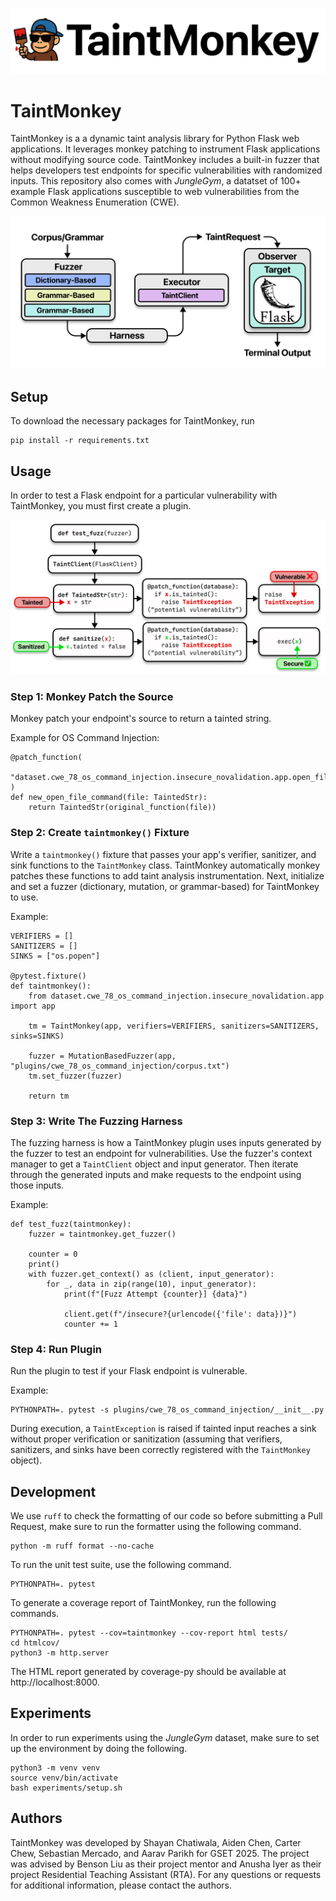![TaintMonkey banner](.github/taintmonkey_banner.png)

# TaintMonkey
TaintMonkey is a a dynamic taint analysis library for Python Flask web applications. It leverages monkey patching to instrument Flask applications without modifying source code. TaintMonkey includes a built-in fuzzer that helps developers test endpoints for specific vulnerabilities with randomized inputs. This repository also comes with *JungleGym*, a datatset of 100+ example Flask applications susceptible to web vulnerabilities from the Common Weakness Enumeration (CWE). 

![TaintMonkey components](.github/taintmonkey_components.png)


## Setup
To download the necessary packages for TaintMonkey, run
```
pip install -r requirements.txt
```

## Usage
In order to test a Flask endpoint for a particular vulnerability with TaintMonkey, you must first create a plugin.

![TaintMonkey dataflow](.github/taintmonkey_dataflow.png)

### Step 1: Monkey Patch the Source
Monkey patch your endpoint's source to return a tainted string.

Example for OS Command Injection:
```
@patch_function(
    "dataset.cwe_78_os_command_injection.insecure_novalidation.app.open_file_command"
)
def new_open_file_command(file: TaintedStr):
    return TaintedStr(original_function(file))
```

### Step 2: Create `taintmonkey()` Fixture
Write a `taintmonkey()` fixture that passes your app's verifier, sanitizer, and sink functions to the `TaintMonkey` class. TaintMonkey automatically monkey patches these functions to add taint analysis instrumentation. Next, initialize and set a fuzzer (dictionary, mutation, or grammar-based) for TaintMonkey to use.

Example:
```
VERIFIERS = []
SANITIZERS = []
SINKS = ["os.popen"]

@pytest.fixture()
def taintmonkey():
    from dataset.cwe_78_os_command_injection.insecure_novalidation.app import app

    tm = TaintMonkey(app, verifiers=VERIFIERS, sanitizers=SANITIZERS, sinks=SINKS)

    fuzzer = MutationBasedFuzzer(app, "plugins/cwe_78_os_command_injection/corpus.txt")
    tm.set_fuzzer(fuzzer)

    return tm
```

### Step 3: Write The Fuzzing Harness
The fuzzing harness is how a TaintMonkey plugin uses inputs generated by the fuzzer to test an endpoint for vulnerabilities. Use the fuzzer's context manager to get a `TaintClient` object and input generator. Then iterate through the generated inputs and make requests to the endpoint using those inputs.

Example:
```
def test_fuzz(taintmonkey):
    fuzzer = taintmonkey.get_fuzzer()

    counter = 0
    print()
    with fuzzer.get_context() as (client, input_generator):
        for _, data in zip(range(10), input_generator):
            print(f"[Fuzz Attempt {counter}] {data}")

            client.get(f"/insecure?{urlencode({'file': data})}")
            counter += 1
```

### Step 4: Run Plugin
Run the plugin to test if your Flask endpoint is vulnerable.

Example:
```
PYTHONPATH=. pytest -s plugins/cwe_78_os_command_injection/__init__.py
```

During execution, a `TaintException` is raised if tainted input reaches a sink without proper verification or sanitization (assuming that verifiers, sanitizers, and sinks have been correctly registered with the `TaintMonkey` object).


## Development
We use `ruff` to check the formatting of our code so before submitting a Pull Request, make sure to run the formatter using the following command.

```
python -m ruff format --no-cache
```

To run the unit test suite, use the following command.

```
PYTHONPATH=. pytest
```

To generate a coverage report of TaintMonkey, run the following commands.

```
PYTHONPATH=. pytest --cov=taintmonkey --cov-report html tests/
cd htmlcov/
python3 -m http.server
```

The HTML report generated by coverage-py should be available at http://localhost:8000.

## Experiments
In order to run experiments using the *JungleGym* dataset, make sure to set up the environment by doing the following.

```
python3 -m venv venv
source venv/bin/activate
bash experiments/setup.sh
```

## Authors
TaintMonkey was developed by Shayan Chatiwala, Aiden Chen, Carter Chew, Sebastian Mercado, and Aarav Parikh for GSET 2025. The project was advised by Benson Liu as their project mentor and Anusha Iyer as their project Residential Teaching Assistant (RTA). For any questions or requests for additional information, please contact the authors.

